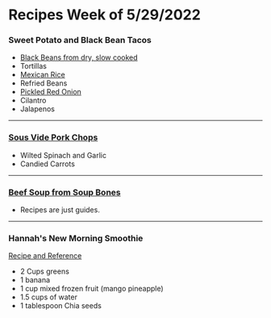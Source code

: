 # Recipes Week of 5/29/2022

### Sweet Potato and Black Bean Tacos

- [Black Beans from dry, slow cooked](https://cafejohnsonia.com/2013/02/how-to-slow-cooker-black-beans.html)
- Tortillas
- [Mexican Rice](https://tastesbetterfromscratch.com/wprm_print/10632)
- Refried Beans
- [Pickled Red Onion](./PickedRedOnions.md)
- Cilantro
- Jalapenos

---

### [Sous Vide Pork Chops](./SousVidePorkChops.md)

- Wilted Spinach and Garlic
- Candied Carrots

---

### [Beef Soup from Soup Bones](https://www.thespruceeats.com/old-fashioned-vegetable-beef-soup-3051398)

- Recipes are just guides. 

--- 

### Hannah's New Morning Smoothie

[Recipe and Reference](https://joyfoodsunshine.com/green-smoothie/)

- 2 Cups greens
- 1 banana
- 1 cup mixed frozen fruit (mango pineapple)
- 1.5 cups of water
- 1 tablespoon Chia seeds
